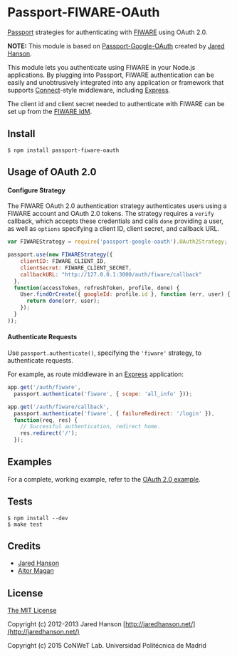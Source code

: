 # Passport-FIWARE-OAuth

[Passport](http://passportjs.org/) strategies for authenticating with [FIWARE](http://www.fiware.org/)
using OAuth 2.0.

**NOTE:**
This module is based on [Passport-Google-OAuth](https://github.com/jaredhanson/passport-google-oauth)
created by [Jared Hanson](https://github.com/jaredhanson).

This module lets you authenticate using FIWARE in your Node.js applications.
By plugging into Passport, FIWARE authentication can be easily and
unobtrusively integrated into any application or framework that supports
[Connect](http://www.senchalabs.org/connect/)-style middleware, including
[Express](http://expressjs.com/).

The client id and client secret needed to authenticate with FIWARE can be set up from the [FIWARE IdM](https://account.lab.fiware.org/idm/myApplications/).

## Install

    $ npm install passport-fiware-oauth


## Usage of OAuth 2.0

#### Configure Strategy

The FIWARE OAuth 2.0 authentication strategy authenticates users using a FIWARE
account and OAuth 2.0 tokens.  The strategy requires a `verify` callback, which
accepts these credentials and calls `done` providing a user, as well as
`options` specifying a client ID, client secret, and callback URL.

```Javascript
var FIWAREStrategy = require('passport-google-oauth').OAuth2Strategy;

passport.use(new FIWAREStrategy({
    clientID: FIWARE_CLIENT_ID,
    clientSecret: FIWARE_CLIENT_SECRET,
    callbackURL: "http://127.0.0.1:3000/auth/fiware/callback"
  },
  function(accessToken, refreshToken, profile, done) {
    User.findOrCreate({ googleId: profile.id }, function (err, user) {
      return done(err, user);
    });
  }
));
```

#### Authenticate Requests

Use `passport.authenticate()`, specifying the `'fiware'` strategy, to
authenticate requests.

For example, as route middleware in an [Express](http://expressjs.com/)
application:

```Javascript
app.get('/auth/fiware',
  passport.authenticate('fiware', { scope: 'all_info' }));

app.get('/auth/fiware/callback', 
  passport.authenticate('fiware', { failureRedirect: '/login' }),
  function(req, res) {
    // Successful authentication, redirect home.
    res.redirect('/');
  });
```

## Examples

For a complete, working example, refer to the [OAuth 2.0 example](https://github.com/conwetlab/passport-fiware-oauth/tree/master/examples/oauth2).

## Tests

    $ npm install --dev
    $ make test

## Credits

  - [Jared Hanson](https://github.com/jaredhanson)
  - [Aitor Magan](https://github.com/aitormagan)

## License

[The MIT License](http://opensource.org/licenses/MIT)

Copyright (c) 2012-2013 Jared Hanson [http://jaredhanson.net/](http://jaredhanson.net/)

Copyright (c) 2015 CoNWeT Lab. Universidad Politécnica de Madrid

